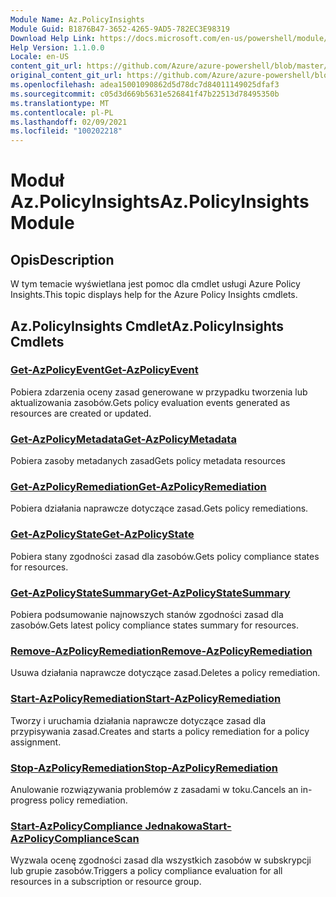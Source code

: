 ```yaml
---
Module Name: Az.PolicyInsights
Module Guid: B1876B47-3652-4265-9AD5-782EC3E98319
Download Help Link: https://docs.microsoft.com/en-us/powershell/module/az.policyinsights
Help Version: 1.1.0.0
Locale: en-US
content_git_url: https://github.com/Azure/azure-powershell/blob/master/src/PolicyInsights/PolicyInsights/help/Az.PolicyInsights.md
original_content_git_url: https://github.com/Azure/azure-powershell/blob/master/src/PolicyInsights/PolicyInsights/help/Az.PolicyInsights.md
ms.openlocfilehash: adea15001090862d5d78dc7d84011149025dfaf3
ms.sourcegitcommit: c05d3d669b5631e526841f47b22513d78495350b
ms.translationtype: MT
ms.contentlocale: pl-PL
ms.lasthandoff: 02/09/2021
ms.locfileid: "100202218"
---
```

# <span data-ttu-id="ee66b-101">Moduł Az.PolicyInsights</span><span class="sxs-lookup"><span data-stu-id="ee66b-101">Az.PolicyInsights Module</span></span>
## <span data-ttu-id="ee66b-102">Opis</span><span class="sxs-lookup"><span data-stu-id="ee66b-102">Description</span></span>
<span data-ttu-id="ee66b-103">W tym temacie wyświetlana jest pomoc dla cmdlet usługi Azure Policy Insights.</span><span class="sxs-lookup"><span data-stu-id="ee66b-103">This topic displays help for the Azure Policy Insights cmdlets.</span></span>

## <span data-ttu-id="ee66b-104">Az.PolicyInsights Cmdlet</span><span class="sxs-lookup"><span data-stu-id="ee66b-104">Az.PolicyInsights Cmdlets</span></span>
### [<span data-ttu-id="ee66b-105">Get-AzPolicyEvent</span><span class="sxs-lookup"><span data-stu-id="ee66b-105">Get-AzPolicyEvent</span></span>](Get-AzPolicyEvent.md)
<span data-ttu-id="ee66b-106">Pobiera zdarzenia oceny zasad generowane w przypadku tworzenia lub aktualizowania zasobów.</span><span class="sxs-lookup"><span data-stu-id="ee66b-106">Gets policy evaluation events generated as resources are created or updated.</span></span>

### [<span data-ttu-id="ee66b-107">Get-AzPolicyMetadata</span><span class="sxs-lookup"><span data-stu-id="ee66b-107">Get-AzPolicyMetadata</span></span>](Get-AzPolicyMetadata.md)
<span data-ttu-id="ee66b-108">Pobiera zasoby metadanych zasad</span><span class="sxs-lookup"><span data-stu-id="ee66b-108">Gets policy metadata resources</span></span>

### [<span data-ttu-id="ee66b-109">Get-AzPolicyRemediation</span><span class="sxs-lookup"><span data-stu-id="ee66b-109">Get-AzPolicyRemediation</span></span>](Get-AzPolicyRemediation.md)
<span data-ttu-id="ee66b-110">Pobiera działania naprawcze dotyczące zasad.</span><span class="sxs-lookup"><span data-stu-id="ee66b-110">Gets policy remediations.</span></span>

### [<span data-ttu-id="ee66b-111">Get-AzPolicyState</span><span class="sxs-lookup"><span data-stu-id="ee66b-111">Get-AzPolicyState</span></span>](Get-AzPolicyState.md)
<span data-ttu-id="ee66b-112">Pobiera stany zgodności zasad dla zasobów.</span><span class="sxs-lookup"><span data-stu-id="ee66b-112">Gets policy compliance states for resources.</span></span>

### [<span data-ttu-id="ee66b-113">Get-AzPolicyStateSummary</span><span class="sxs-lookup"><span data-stu-id="ee66b-113">Get-AzPolicyStateSummary</span></span>](Get-AzPolicyStateSummary.md)
<span data-ttu-id="ee66b-114">Pobiera podsumowanie najnowszych stanów zgodności zasad dla zasobów.</span><span class="sxs-lookup"><span data-stu-id="ee66b-114">Gets latest policy compliance states summary for resources.</span></span>

### [<span data-ttu-id="ee66b-115">Remove-AzPolicyRemediation</span><span class="sxs-lookup"><span data-stu-id="ee66b-115">Remove-AzPolicyRemediation</span></span>](Remove-AzPolicyRemediation.md)
<span data-ttu-id="ee66b-116">Usuwa działania naprawcze dotyczące zasad.</span><span class="sxs-lookup"><span data-stu-id="ee66b-116">Deletes a policy remediation.</span></span>

### [<span data-ttu-id="ee66b-117">Start-AzPolicyRemediation</span><span class="sxs-lookup"><span data-stu-id="ee66b-117">Start-AzPolicyRemediation</span></span>](Start-AzPolicyRemediation.md)
<span data-ttu-id="ee66b-118">Tworzy i uruchamia działania naprawcze dotyczące zasad dla przypisywania zasad.</span><span class="sxs-lookup"><span data-stu-id="ee66b-118">Creates and starts a policy remediation for a policy assignment.</span></span>

### [<span data-ttu-id="ee66b-119">Stop-AzPolicyRemediation</span><span class="sxs-lookup"><span data-stu-id="ee66b-119">Stop-AzPolicyRemediation</span></span>](Stop-AzPolicyRemediation.md)
<span data-ttu-id="ee66b-120">Anulowanie rozwiązywania problemów z zasadami w toku.</span><span class="sxs-lookup"><span data-stu-id="ee66b-120">Cancels an in-progress policy remediation.</span></span>

### [<span data-ttu-id="ee66b-121">Start-AzPolicyCompliance Jednakowa</span><span class="sxs-lookup"><span data-stu-id="ee66b-121">Start-AzPolicyComplianceScan</span></span>](Start-AzPolicyComplianceScan.md)
<span data-ttu-id="ee66b-122">Wyzwala ocenę zgodności zasad dla wszystkich zasobów w subskrypcji lub grupie zasobów.</span><span class="sxs-lookup"><span data-stu-id="ee66b-122">Triggers a policy compliance evaluation for all resources in a subscription or resource group.</span></span>

